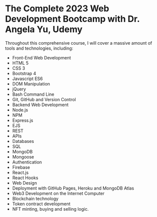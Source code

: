 # The Complete 2023 Web Development Bootcamp with Dr. Angela Yu, Udemy

Throughout this comprehensive course, I will cover a massive amount of tools and technologies, including:

- Front-End Web Development
- HTML 5
- CSS 3
- Bootstrap 4
- Javascript ES6
- DOM Manipulation
- jQuery
- Bash Command Line
- Git, GitHub and Version Control
- Backend Web Development
- Node.js
- NPM
- Express.js
- EJS
- REST
- APIs
- Databases
- SQL
- MongoDB
- Mongoose
- Authentication
- Firebase
- React.js
- React Hooks
- Web Design
- Deployment with GitHub Pages, Heroku and MongoDB Atlas
- Web3 Development on the Internet Computer
- Blockchain technology
- Token contract development
- NFT minting, buying and selling logic.
